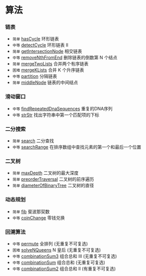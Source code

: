 # 算法


### 链表

* `简单` [hasCycle](srcipts/hasCycle/README.md) 环形链表
* `中等` [detectCycle](srcipts/detectCycle/README.md) 环形链表 II
* `简单` [getIntersectionNode](srcipts/getIntersectionNode/README.md) 相交链表
* `中等` [removeNthFromEnd](srcipts/removeNthFromEnd/README.md) 删除链表的倒数第 N 个结点
* `简单` [mergeTwoLists](srcipts/mergeTwoLists/README.md) 合并两个有序链表
* `困难` [mergeKLists](srcipts/mergeKLists/README.md) 合并 K 个升序链表
* `中等` [partition](srcipts/partition/README.md) 分隔链表
* `简单` [middleNode](srcipts/middleNode/README.md) 链表的中间结点

### 滑动窗口

* `中等` [findRepeatedDnaSequences](srcipts/findRepeatedDnaSequences/README.md) 重复的DNA序列
* `中等` [strStr](srcipts/strStr/README.md) 找出字符串中第一个匹配项的下标



### 二分搜索

* `简单` [search](srcipts/search/README.md) 二分查找
* `中等` [searchRange](srcipts/searchRange/README.md) 在排序数组中查找元素的第一个和最后一个位置



### 二叉树

* `简单` [maxDepth](srcipts/maxDepth/README.md) 二叉树的最大深度
* `简单` [preorderTraversal](srcipts/preorderTraversal/README.md) 二叉树的前序遍历
* `简单` [diameterOfBinaryTree](srcipts/diameterOfBinaryTree/README.md) 二叉树的直径


### 动态规划
* `简单` [fib](srcipts/fib/README.md) 斐波那契数
* `中等` [coinChange](srcipts/coinChange/README.md) 零钱兑换

### 回溯算法
* `中等` [permute](srcipts/permute/README.md) 全排列 (无重复不可复选)
* `困难` [solveNQueens](srcipts/solveNQueens/README.md) N 皇后 (无重复不可复选)
* `中等` [combinationSum3](srcipts/combinationSum3/README.md) 组合总和 III (无重复不可复选)
* `中等` [combinationSum](srcipts/combinationSum/README.md) 组合总和 (无重复可复选)
* `中等` [combinationSum2](srcipts/combinationSum2/README.md) 组合总和 II (有重复不可复选)
